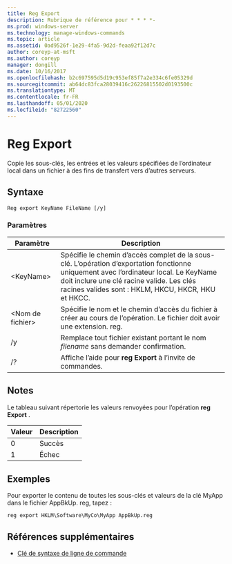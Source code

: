 ```yaml
---
title: Reg Export
description: Rubrique de référence pour * * * *-
ms.prod: windows-server
ms.technology: manage-windows-commands
ms.topic: article
ms.assetid: 0ad9526f-1e29-4fa5-9d2d-feaa92f12d7c
author: coreyp-at-msft
ms.author: coreyp
manager: dongill
ms.date: 10/16/2017
ms.openlocfilehash: b2c697595d5d19c953ef85f7a2e334c6fe05329d
ms.sourcegitcommit: ab64dc83fca28039416c26226815502d0193500c
ms.translationtype: MT
ms.contentlocale: fr-FR
ms.lasthandoff: 05/01/2020
ms.locfileid: "82722560"
---
```

# <a name="reg-export"></a>Reg Export



Copie les sous-clés, les entrées et les valeurs spécifiées de l’ordinateur local dans un fichier à des fins de transfert vers d’autres serveurs.



## <a name="syntax"></a>Syntaxe

```
Reg export KeyName FileName [/y]
```

### <a name="parameters"></a>Paramètres

|Paramètre|Description|
|---------|-----------|
|\<KeyName>|Spécifie le chemin d’accès complet de la sous-clé. L’opération d’exportation fonctionne uniquement avec l’ordinateur local. Le KeyName doit inclure une clé racine valide. Les clés racines valides sont : HKLM, HKCU, HKCR, HKU et HKCC.|
|\<Nom de fichier>|Spécifie le nom et le chemin d’accès du fichier à créer au cours de l’opération. Le fichier doit avoir une extension. reg.|
|/y|Remplace tout fichier existant portant le nom *filename* sans demander confirmation.|
|/?|Affiche l’aide pour **reg Export** à l’invite de commandes.|

## <a name="remarks"></a>Notes 

Le tableau suivant répertorie les valeurs renvoyées pour l’opération **reg Export** .

|Valeur|Description|
|-----|-----------|
|0|Succès|
|1|Échec|

## <a name="examples"></a>Exemples

Pour exporter le contenu de toutes les sous-clés et valeurs de la clé MyApp dans le fichier AppBkUp. reg, tapez :
```
reg export HKLM\Software\MyCo\MyApp AppBkUp.reg
```

## <a name="additional-references"></a>Références supplémentaires

- [Clé de syntaxe de ligne de commande](command-line-syntax-key.md)
